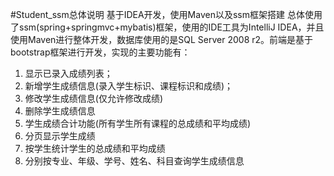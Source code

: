 #Student_ssm总体说明
基于IDEA开发，使用Maven以及ssm框架搭建
总体使用了ssm(spring+springmvc+mybatis)框架，使用的IDE工具为IntelliJ IDEA，并且使用Maven进行整体开发，数据库使用的是SQL Server 2008 r2。前端是基于bootstrap框架进行开发，实现的主要功能有：
1.	显示已录入成绩列表；
2.	新增学生成绩信息(录入学生标识、课程标识和成绩)；
3.	修改学生成绩信息(仅允许修改成绩)
4.	删除学生成绩信息
5.	学生成绩合计功能(所有学生所有课程的总成绩和平均成绩)
6.	分页显示学生成绩
7.	按学生统计学生的总成绩和平均成绩
8.	分别按专业、年级、学号、姓名、科目查询学生成绩信息
